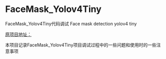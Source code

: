 # FaceMask_Yolov4Tiny

FaceMask_Yolov4Tiny代码调试 Face mask detection yolov4 tiny

[原项目地址：](https://github.com/FlowxD/FaceMask_Yolov4Tiny)

本项目记录FaceMask_Yolov4Tiny项目调试过程中的一些问题和使用时的一些注意事项
